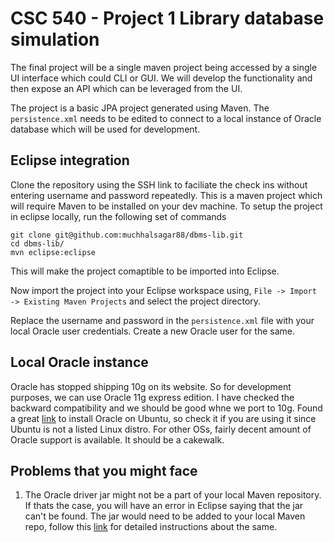 # CSC 540 - Project 1 Library database simulation
The final project will be a single maven project being accessed by a single UI interface which could CLI or GUI.
We will develop the functionality and then expose an API which can be leveraged from the UI.

The project is a basic JPA project generated using Maven. The `persistence.xml` needs to be edited to connect to a local instance of Oracle database which will be used for development.

## Eclipse integration
Clone the repository using the SSH link to faciliate the check ins without entering username and password repeatedly. This is a maven project which will require Maven to be installed on your dev machine.
To setup the project in eclipse locally, run the following set of commands
```
git clone git@github.com:muchhalsagar88/dbms-lib.git
cd dbms-lib/
mvn eclipse:eclipse
```
This will make the project comaptible to be imported into Eclipse. 

Now import the project into your Eclipse workspace using,
`File -> Import -> Existing Maven Projects` 
and select the project directory.

Replace the username and password in the `persistence.xml` file with your local Oracle user credentials. Create a new Oracle user for the same.

## Local Oracle instance
Oracle has stopped shipping 10g on its website. So for development purposes, we can use Oracle 11g express edition. I have checked the backward compatibility and we should be good whne we port to 10g.
Found a great [link](http://www2.hawaii.edu/~lipyeow/ics321/2014fall/installoracle11g.html) to install Oracle on Ubuntu, so check it if you are using it since Ubuntu is not a listed Linux distro.
For other OSs, fairly decent amount of Oracle support is available. It should be a cakewalk.

## Problems that you might face
1. The Oracle driver jar might not be a part of your local Maven repository. If thats the case, you will have an error in Eclipse saying that the jar can't be found. 
The jar would need to be added to your local Maven repo, follow this [link](http://www.mkyong.com/maven/how-to-add-oracle-jdbc-driver-in-your-maven-local-repository/) for detailed instructions about the same.

